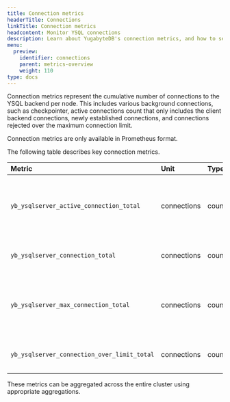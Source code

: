 ```yaml
---
title: Connection metrics
headerTitle: Connections
linkTitle: Connection metrics
headcontent: Monitor YSQL connections
description: Learn about YugabyteDB's connection metrics, and how to select and use the metrics.
menu:
  preview:
    identifier: connections
    parent: metrics-overview
    weight: 110
type: docs
---
```


Connection metrics represent the cumulative number of connections to the YSQL backend per node. This includes various background connections, such as checkpointer, active connections count that only includes the client backend connections, newly established connections, and connections rejected over the maximum connection limit.


Connection metrics are only available in Prometheus format.

The following table describes key connection metrics.

| Metric | Unit | Type | Description |
| :------ | :--- | :--- | :---------- |
| `yb_ysqlserver_active_connection_total` | connections | counter | The number of active client backend connections to YSQL server. If a client connection is executing a statement, it is considered an active connection. Any client connection not executing a statement is considered an idle connection.|
| `yb_ysqlserver_connection_total` | connections | counter | The total number of all connections to YSQL, which includes active connections, idle connections, and background connections. |
| `yb_ysqlserver_max_connection_total` | connections | counter | The maximum number of concurrent connections that a YSQL server can support at any given time. The default is 300. This value can be changed using the `--ysql_max_connections` YB-TServer flag. |
| `yb_ysqlserver_connection_over_limit_total` | connections | counter | The number of connection requests rejected by the YSQL server over the maximum connection limit, based on `yb_ysqlserver_max_connection_total`.  |

These metrics can be aggregated across the entire cluster using appropriate aggregations.
